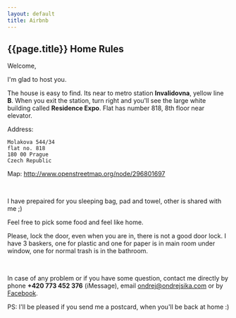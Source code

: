 ```yaml
---
layout: default
title: Airbnb
---
```



## {{page.title}} Home Rules

Welcome,

I'm glad to host you.

The house is easy to find. Its near to metro station __Invalidovna__, yellow line __B__. When you exit the station, turn right and you'll see the large white building called __Residence Expo__. Flat has number 818, 8th floor near elevator.

Address:

    Molakova 544/34
    flat no. 818
    180 00 Prague
    Czech Republic

Map: <http://www.openstreetmap.org/node/296801697>

<br>

I have prepaired for you sleeping bag, pad and towel, other is shared with me ;)

Feel free to pick some food and feel like home.

Please, lock the door, even when you are in, there is not a good door lock. I have 3 baskers, one for plastic and one for paper is in main room under window, one for normal trash is in the bathroom.

<br>

In case of any problem or if you have some question, contact me directly by phone __+420 773 452 376__ (iMessage), email <ondrej@ondrejsika.com> or by [Facebook](https://facebook.com/sikaondrej2).

PS: I'll be pleased if you send me a postcard, when you'll be back at home :)


